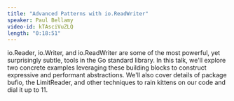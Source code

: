 ```yaml
---
title: "Advanced Patterns with io.ReadWriter"
speaker: Paul Bellamy
video-id: kTAsciVuZLQ
length: "0:18:51"
---
```

io.Reader, io.Writer, and io.ReadWriter are some of the most powerful, yet surprisingly subtle, tools in the Go standard library. In this talk, we'll explore two concrete examples leveraging these building blocks to construct expressive and performant abstractions. We'll also cover details of package bufio, the LimitReader, and other techniques to rain kittens on our code and dial it up to 11.